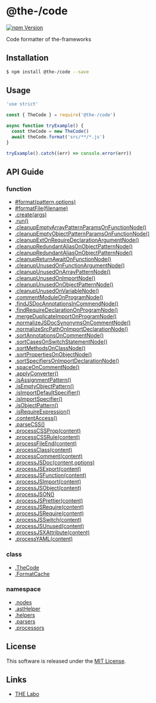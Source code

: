 @the-/code
==========

<!---
This file is generated by the-tmpl. Do not update manually.
--->

<!-- Badge Start -->
<a name="badges"></a>

[![npm Version][bd_npm_shield_url]][bd_npm_url]

[bd_repo_url]: https://github.com/the-labo/the
[bd_travis_url]: http://travis-ci.org/the-labo/the
[bd_travis_shield_url]: http://img.shields.io/travis/the-labo/the.svg?style=flat
[bd_travis_com_url]: http://travis-ci.com/the-labo/the
[bd_travis_com_shield_url]: https://api.travis-ci.com/the-labo/the.svg?token=
[bd_license_url]: https://github.com/the-labo/the/blob/master/LICENSE
[bd_npm_url]: http://www.npmjs.org/package/@the-/code
[bd_npm_shield_url]: http://img.shields.io/npm/v/@the-/code.svg?style=flat
[bd_standard_url]: http://standardjs.com/
[bd_standard_shield_url]: https://img.shields.io/badge/code%20style-standard-brightgreen.svg

<!-- Badge End -->


<!-- Description Start -->
<a name="description"></a>

Code formatter of the-frameworks

<!-- Description End -->


<!-- Overview Start -->
<a name="overview"></a>



<!-- Overview End -->


<!-- Sections Start -->
<a name="sections"></a>

<!-- Section from "doc/readme/01.Installation.md.hbs" Start -->

<a name="section-doc-readme-01-installation-md"></a>

Installation
-----

```bash
$ npm install @the-/code --save
```


<!-- Section from "doc/readme/01.Installation.md.hbs" End -->

<!-- Section from "doc/readme/02.Usage.md.hbs" Start -->

<a name="section-doc-readme-02-usage-md"></a>

Usage
---------

```javascript
'use strict'

const { TheCode } = require('@the-/code')

async function tryExample() {
  const theCode = new TheCode()
  await theCode.format('src/**/*.js')
}

tryExample().catch((err) => console.error(err))

```


<!-- Section from "doc/readme/02.Usage.md.hbs" End -->


<!-- Sections Start -->

<a name="api"></a>

## API Guide

### function
- [#format(pattern,options)](./doc/api/api.md#module_@the-/code.TheCode#format)
- [#formatFile(filename)](./doc/api/api.md#module_@the-/code.TheCode#formatFile)
- [.create(args)](./doc/api/api.md#module_@the-/code.create)
- [.run()](./doc/api/api.md#module_@the-/code.run)
- [.cleanupEmptyArrayPatternParamsOnFunctionNode()](./doc/api/api.md#module_@the-/code.ast.nodes.cleanupEmptyArrayPatternParamsOnFunctionNode)
- [.cleanupEmptyObjectPatternParamsOnFunctionNode()](./doc/api/api.md#module_@the-/code.ast.nodes.cleanupEmptyObjectPatternParamsOnFunctionNode)
- [.cleanupExtOnRequireDeclarationArgumentNode()](./doc/api/api.md#module_@the-/code.ast.nodes.cleanupExtOnRequireDeclarationArgumentNode)
- [.cleanupRedundantAliasOnObjectPatternNode()](./doc/api/api.md#module_@the-/code.ast.nodes.cleanupRedundantAliasOnObjectPatternNode)
- [.cleanupRedundantAliasOnObjectPatternNode()](./doc/api/api.md#module_@the-/code.ast.nodes.cleanupRedundantAliasOnObjectPatternNode)
- [.cleanupReturnAwaitOnFunctionNode()](./doc/api/api.md#module_@the-/code.ast.nodes.cleanupReturnAwaitOnFunctionNode)
- [.cleanupUnusedOnFunctionArgumentNode()](./doc/api/api.md#module_@the-/code.ast.nodes.cleanupUnusedOnFunctionArgumentNode)
- [.cleanupUnusedOnArrayPatternNode()](./doc/api/api.md#module_@the-/code.ast.nodes.cleanupUnusedOnArrayPatternNode)
- [.cleanupUnusedOnImportNode()](./doc/api/api.md#module_@the-/code.ast.nodes.cleanupUnusedOnImportNode)
- [.cleanupUnusedOnObjectPatternNode()](./doc/api/api.md#module_@the-/code.ast.nodes.cleanupUnusedOnObjectPatternNode)
- [.cleanupUnusedOnVariableNode()](./doc/api/api.md#module_@the-/code.ast.nodes.cleanupUnusedOnVariableNode)
- [.commentModuleOnProgramNode()](./doc/api/api.md#module_@the-/code.ast.nodes.commentModuleOnProgramNode)
- [.findJSDocAnnotationsInCommendNode()](./doc/api/api.md#module_@the-/code.ast.nodes.findJSDocAnnotationsInCommendNode)
- [.findRequireDeclarationOnProgramNode()](./doc/api/api.md#module_@the-/code.ast.nodes.findRequireDeclarationOnProgramNode)
- [.mergeDuplicateImportOnProgramNode()](./doc/api/api.md#module_@the-/code.ast.nodes.mergeDuplicateImportOnProgramNode)
- [.normalizeJSDocSynonymsOnCommentNode()](./doc/api/api.md#module_@the-/code.ast.nodes.normalizeJSDocSynonymsOnCommentNode)
- [.normalizeSrcPathOnImportDeclarationNode()](./doc/api/api.md#module_@the-/code.ast.nodes.normalizeSrcPathOnImportDeclarationNode)
- [.sortAnnotationsOnCommentNode()](./doc/api/api.md#module_@the-/code.ast.nodes.sortAnnotationsOnCommentNode)
- [.sortCasesOnSwitchStatementNode()](./doc/api/api.md#module_@the-/code.ast.nodes.sortCasesOnSwitchStatementNode)
- [.sortMethodsOnClassNode()](./doc/api/api.md#module_@the-/code.ast.nodes.sortMethodsOnClassNode)
- [.sortPropertiesOnObjectNode()](./doc/api/api.md#module_@the-/code.ast.nodes.sortPropertiesOnObjectNode)
- [.sortSpecifiersOnImportDeclarationNode()](./doc/api/api.md#module_@the-/code.ast.nodes.sortSpecifiersOnImportDeclarationNode)
- [.spaceOnCommentNode()](./doc/api/api.md#module_@the-/code.ast.nodes.spaceOnCommentNode)
- [.applyConverter()](./doc/api/api.md#module_@the-/code.applyConverter)
- [.isAssignmentPattern()](./doc/api/api.md#module_@the-/code.astHelper.isAssignmentPattern)
- [.isEmptyObjectPattern()](./doc/api/api.md#module_@the-/code.astHelper.isEmptyObjectPattern)
- [.isImportDefaultSpecifier()](./doc/api/api.md#module_@the-/code.astHelper.isImportDefaultSpecifier)
- [.isImportSpecifier()](./doc/api/api.md#module_@the-/code.astHelper.isImportSpecifier)
- [.isObjectPattern()](./doc/api/api.md#module_@the-/code.astHelper.isObjectPattern)
- [.isRequireExpression()](./doc/api/api.md#module_@the-/code.astHelper.isRequireExpression)
- [.contentAccess()](./doc/api/api.md#module_@the-/code.contentAccess)
- [.parseCSS()](./doc/api/api.md#module_@the-/code/lib/parsers.parseCSS)
- [.processCSSProp(content)](./doc/api/api.md#module_@the-/code.processors.processCSSProp)
- [.processCSSRule(content)](./doc/api/api.md#module_@the-/code.processors.processCSSRule)
- [.processFileEnd(content)](./doc/api/api.md#module_@the-/code.processors.processFileEnd)
- [.processClass(content)](./doc/api/api.md#module_@the-/code.processors.processClass)
- [.processComment(content)](./doc/api/api.md#module_@the-/code.processors.processComment)
- [.processJSDoc(content,options)](./doc/api/api.md#module_@the-/code.processors.processJSDoc)
- [.processJSExport(content)](./doc/api/api.md#module_@the-/code.processors.processJSExport)
- [.processJSFunction(content)](./doc/api/api.md#module_@the-/code.processors.processJSFunction)
- [.processJSImport(content)](./doc/api/api.md#module_@the-/code.processors.processJSImport)
- [.processJSObject(content)](./doc/api/api.md#module_@the-/code.processors.processJSObject)
- [.processJSON()](./doc/api/api.md#module_@the-/code.processors.processJSON)
- [.processJSPrettier(content)](./doc/api/api.md#module_@the-/code.processors.processJSPrettier)
- [.processJSRequire(content)](./doc/api/api.md#module_@the-/code.processors.processJSRequire)
- [.processJSRequire(content)](./doc/api/api.md#module_@the-/code.processors.processJSRequire)
- [.processJSSwitch(content)](./doc/api/api.md#module_@the-/code.processors.processJSSwitch)
- [.processJSUnused(content)](./doc/api/api.md#module_@the-/code.processors.processJSUnused)
- [.processJSXAttribute(content)](./doc/api/api.md#module_@the-/code.processors.processJSXAttribute)
- [.processYAML(content)](./doc/api/api.md#module_@the-/code.processors.processYAML)
### class
- [.TheCode](./doc/api/api.md#module_@the-/code.TheCode)
- [.FormatCache](./doc/api/api.md#module_@the-/code.FormatCache)
### namespace
- [.nodes](./doc/api/api.md#module_@the-/code.ast.nodes)
- [.astHelper](./doc/api/api.md#module_@the-/code.astHelper)
- [.helpers](./doc/api/api.md#module_@the-/code.helpers)
- [.parsers](./doc/api/api.md#module_@the-/code.parsers)
- [.processors](./doc/api/api.md#module_@the-/code.processors)

<!-- LICENSE Start -->
<a name="license"></a>

License
-------
This software is released under the [MIT License](https://github.com/the-labo/the/blob/master/LICENSE).

<!-- LICENSE End -->


<!-- Links Start -->
<a name="links"></a>

Links
------

+ [THE Labo][the_labo_url]

[the_labo_url]: https://github.com/the-labo

<!-- Links End -->
